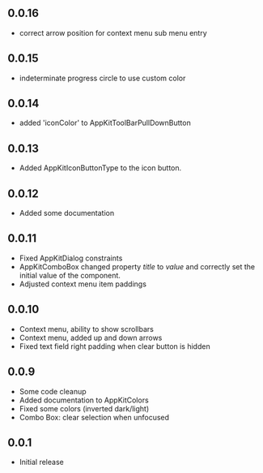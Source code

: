 ## 0.0.16

 * correct arrow position for context menu sub menu entry

## 0.0.15

* indeterminate progress circle to use custom color

## 0.0.14

 * added 'iconColor' to AppKitToolBarPullDownButton

## 0.0.13

 * Added AppKitIconButtonType to the icon button.

## 0.0.12

 * Added some documentation

## 0.0.11

 * Fixed AppKitDialog constraints
 * AppKitComboBox changed property *title* to *value* and correctly set the initial value of the component.
 * Adjusted context menu item paddings

## 0.0.10

 * Context menu, ability to show scrollbars
 * Context menu, added up and down arrows
 * Fixed text field right padding when clear button is hidden

## 0.0.9

 * Some code cleanup
 * Added documentation to AppKitColors
 * Fixed some colors (inverted dark/light)
 * Combo Box: clear selection when unfocused

## 0.0.1

* Initial release
